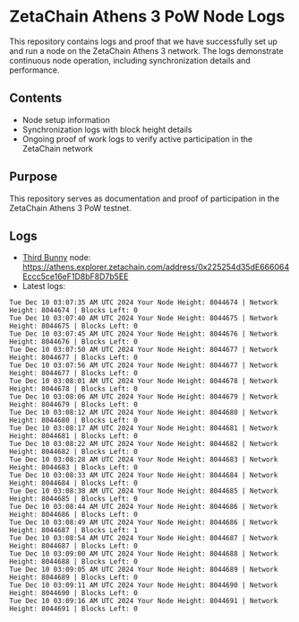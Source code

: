 # ZetaChain Athens 3 PoW Node Logs
This repository contains logs and proof that we have successfully set up and run a node on the ZetaChain Athens 3 network. The logs demonstrate continuous node operation, including synchronization details and performance.

## Contents
- Node setup information
- Synchronization logs with block height details
- Ongoing proof of work logs to verify active participation in the ZetaChain network

## Purpose
This repository serves as documentation and proof of participation in the ZetaChain Athens 3 PoW testnet.

## Logs

- [Third Bunny](https://thirdbunny.xyz/) node: https://athens.explorer.zetachain.com/address/0x225254d35dE666064Eccc5ce16eF1D8bF8D7b5EE
- Latest logs:
```
Tue Dec 10 03:07:35 AM UTC 2024 Your Node Height: 8044674 | Network Height: 8044674 | Blocks Left: 0
Tue Dec 10 03:07:40 AM UTC 2024 Your Node Height: 8044675 | Network Height: 8044675 | Blocks Left: 0
Tue Dec 10 03:07:45 AM UTC 2024 Your Node Height: 8044676 | Network Height: 8044676 | Blocks Left: 0
Tue Dec 10 03:07:50 AM UTC 2024 Your Node Height: 8044677 | Network Height: 8044677 | Blocks Left: 0
Tue Dec 10 03:07:56 AM UTC 2024 Your Node Height: 8044677 | Network Height: 8044677 | Blocks Left: 0
Tue Dec 10 03:08:01 AM UTC 2024 Your Node Height: 8044678 | Network Height: 8044678 | Blocks Left: 0
Tue Dec 10 03:08:06 AM UTC 2024 Your Node Height: 8044679 | Network Height: 8044679 | Blocks Left: 0
Tue Dec 10 03:08:12 AM UTC 2024 Your Node Height: 8044680 | Network Height: 8044680 | Blocks Left: 0
Tue Dec 10 03:08:17 AM UTC 2024 Your Node Height: 8044681 | Network Height: 8044681 | Blocks Left: 0
Tue Dec 10 03:08:22 AM UTC 2024 Your Node Height: 8044682 | Network Height: 8044682 | Blocks Left: 0
Tue Dec 10 03:08:28 AM UTC 2024 Your Node Height: 8044683 | Network Height: 8044683 | Blocks Left: 0
Tue Dec 10 03:08:33 AM UTC 2024 Your Node Height: 8044684 | Network Height: 8044684 | Blocks Left: 0
Tue Dec 10 03:08:38 AM UTC 2024 Your Node Height: 8044685 | Network Height: 8044685 | Blocks Left: 0
Tue Dec 10 03:08:44 AM UTC 2024 Your Node Height: 8044686 | Network Height: 8044686 | Blocks Left: 0
Tue Dec 10 03:08:49 AM UTC 2024 Your Node Height: 8044686 | Network Height: 8044687 | Blocks Left: 1
Tue Dec 10 03:08:54 AM UTC 2024 Your Node Height: 8044687 | Network Height: 8044687 | Blocks Left: 0
Tue Dec 10 03:09:00 AM UTC 2024 Your Node Height: 8044688 | Network Height: 8044688 | Blocks Left: 0
Tue Dec 10 03:09:05 AM UTC 2024 Your Node Height: 8044689 | Network Height: 8044689 | Blocks Left: 0
Tue Dec 10 03:09:11 AM UTC 2024 Your Node Height: 8044690 | Network Height: 8044690 | Blocks Left: 0
Tue Dec 10 03:09:16 AM UTC 2024 Your Node Height: 8044691 | Network Height: 8044691 | Blocks Left: 0
```
